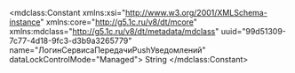 <?xml version="1.0" encoding="UTF-8"?>
<mdclass:Constant xmlns:xsi="http://www.w3.org/2001/XMLSchema-instance" xmlns:core="http://g5.1c.ru/v8/dt/mcore" xmlns:mdclass="http://g5.1c.ru/v8/dt/metadata/mdclass" uuid="99d51309-7c77-4d18-9fc3-d3b9a3265779" name="ЛогинСервисаПередачиPushУведомлений" dataLockControlMode="Managed">
  <synonym key="ru" value="Логин сервиса передачи push уведомлений"/>
  <producedTypes>
    <managerType typeId="5dac7a8b-2f21-460d-bf6a-abd10598041c" valueTypeId="bc606cf4-7761-4c2d-9c08-5ee46de54618"/>
    <valueManagerType typeId="95e35b1c-af93-47e5-b793-150a6d34a580" valueTypeId="bc4b0034-c47d-4281-8f81-0478c3017a78"/>
  </producedTypes>
  <type>
    <types>String</types>
    <stringQualifiers length="100"/>
  </type>
  <minValue xsi:type="core:NullValue"/>
  <maxValue xsi:type="core:NullValue"/>
</mdclass:Constant>

